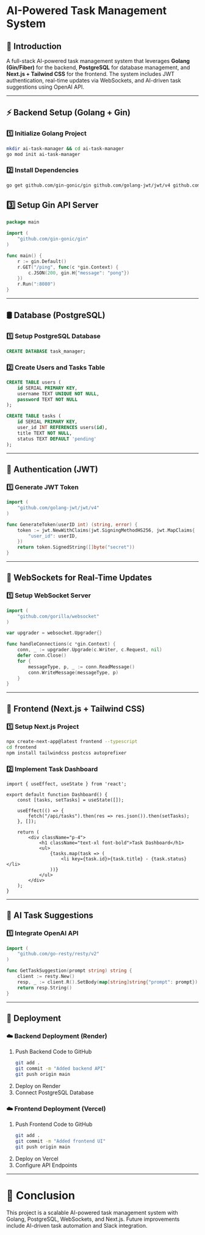 # AI-Powered Task Management System

## 🚀 Introduction
A full-stack AI-powered task management system that leverages **Golang (Gin/Fiber)** for the backend, **PostgreSQL** for database management, and **Next.js + Tailwind CSS** for the frontend. The system includes JWT authentication, real-time updates via WebSockets, and AI-driven task suggestions using OpenAI API.

---

## ⚡ Backend Setup (Golang + Gin)

### 1️⃣ Initialize Golang Project
```sh
mkdir ai-task-manager && cd ai-task-manager
go mod init ai-task-manager
```

### 2️⃣ Install Dependencies
```sh
go get github.com/gin-gonic/gin github.com/golang-jwt/jwt/v4 github.com/jackc/pgx/v4 github.com/gorilla/websocket
```

## 3️⃣ Setup Gin API Server
```go
package main

import (
    "github.com/gin-gonic/gin"
)

func main() {
    r := gin.Default()
    r.GET("/ping", func(c *gin.Context) {
        c.JSON(200, gin.H{"message": "pong"})
    })
    r.Run(":8080")
}
```

---

## 🛢️ Database (PostgreSQL)

### 1️⃣ Setup PostgreSQL Database
```sql
CREATE DATABASE task_manager;
```

### 2️⃣ Create Users and Tasks Table
```sql
CREATE TABLE users (
    id SERIAL PRIMARY KEY,
    username TEXT UNIQUE NOT NULL,
    password TEXT NOT NULL
);

CREATE TABLE tasks (
    id SERIAL PRIMARY KEY,
    user_id INT REFERENCES users(id),
    title TEXT NOT NULL,
    status TEXT DEFAULT 'pending'
);
```

---

## 🔐 Authentication (JWT)

### 1️⃣ Generate JWT Token
```go
import (
    "github.com/golang-jwt/jwt/v4"
)

func GenerateToken(userID int) (string, error) {
    token := jwt.NewWithClaims(jwt.SigningMethodHS256, jwt.MapClaims{
        "user_id": userID,
    })
    return token.SignedString([]byte("secret"))
}
```

---

## 🔄 WebSockets for Real-Time Updates

### 1️⃣ Setup WebSocket Server
```go
import (
    "github.com/gorilla/websocket"
)

var upgrader = websocket.Upgrader{}

func handleConnections(c *gin.Context) {
    conn, _ := upgrader.Upgrade(c.Writer, c.Request, nil)
    defer conn.Close()
    for {
        messageType, p, _ := conn.ReadMessage()
        conn.WriteMessage(messageType, p)
    }
}
```

---

## 🎨 Frontend (Next.js + Tailwind CSS)

### 1️⃣ Setup Next.js Project
```sh
npx create-next-app@latest frontend --typescript
cd frontend
npm install tailwindcss postcss autoprefixer
```

### 2️⃣ Implement Task Dashboard
```tsx
import { useEffect, useState } from 'react';

export default function Dashboard() {
    const [tasks, setTasks] = useState([]);

    useEffect(() => {
        fetch("/api/tasks").then(res => res.json()).then(setTasks);
    }, []);

    return (
        <div className="p-4">
            <h1 className="text-xl font-bold">Task Dashboard</h1>
            <ul>
                {tasks.map(task => (
                    <li key={task.id}>{task.title} - {task.status}</li>
                ))}
            </ul>
        </div>
    );
}
```

---

## 🧠 AI Task Suggestions

### 1️⃣ Integrate OpenAI API
```go
import (
    "github.com/go-resty/resty/v2"
)

func GetTaskSuggestion(prompt string) string {
    client := resty.New()
    resp, _ := client.R().SetBody(map[string]string{"prompt": prompt}).Post("https://api.openai.com/v1/completions")
    return resp.String()
}
```

---

## 🚀 Deployment

### ☁️ Backend Deployment (Render)
1. Push Backend Code to GitHub
   ```sh
   git add .
   git commit -m "Added backend API"
   git push origin main
   ```
2. Deploy on Render
3. Connect PostgreSQL Database

### ☁️ Frontend Deployment (Vercel)
1. Push Frontend Code to GitHub
   ```sh
   git add .
   git commit -m "Added frontend UI"
   git push origin main
   ```
2. Deploy on Vercel
3. Configure API Endpoints

---

# 🎯 Conclusion
This project is a scalable AI-powered task management system with Golang, PostgreSQL, WebSockets, and Next.js. Future improvements include AI-driven task automation and Slack integration.

